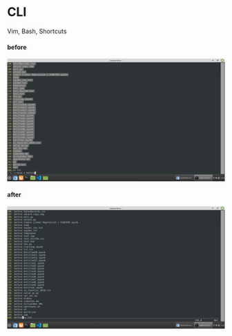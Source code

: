 # CLI
Vim, Bash, Shortcuts

#### before
![Vim Demo](https://github.com/RGGH/Misc/blob/master/before.png)

#### after 
![Vim Demo](https://github.com/RGGH/Misc/blob/master/before_2.png)
